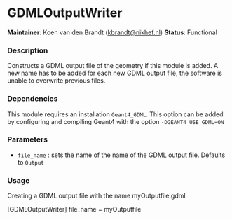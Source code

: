 # GDMLOutputWriter
**Maintainer**: Koen van den Brandt (<kbrandt@nikhef.nl>)
**Status**: Functional

### Description
Constructs a GDML output file of the geometry if this module is added.
A new name has to be added for each new GDML output file, the software is unable to overwrite previous files.

### Dependencies

This module requires an installation `Geant4_GDML`. This option can be added by configuring and compiling Geant4 with the option `-DGEANT4_USE_GDML=ON`

### Parameters
* `file_name` : sets the name of the name of the GDML output file. Defaults to `Output`

### Usage
Creating a GDML output file  with the name myOutputfile.gdml

[GDMLOutputWriter]
file_name = myOutputfile
```
